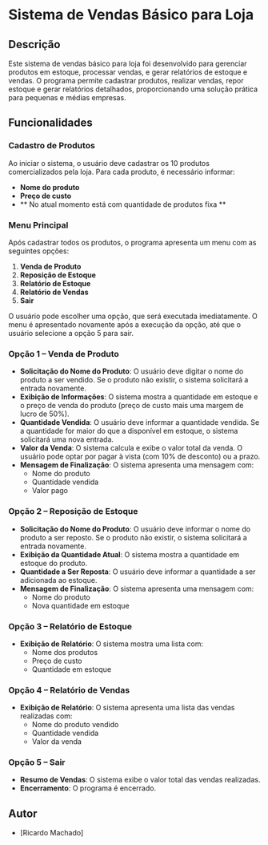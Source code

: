 # Sistema de Vendas Básico para Loja

## Descrição

Este sistema de vendas básico para loja foi desenvolvido para gerenciar produtos em estoque, processar vendas, e gerar relatórios de estoque e vendas. O programa permite cadastrar produtos, realizar vendas, repor estoque e gerar relatórios detalhados, proporcionando uma solução prática para pequenas e médias empresas.

## Funcionalidades

### Cadastro de Produtos

Ao iniciar o sistema, o usuário deve cadastrar os 10 produtos comercializados pela loja. Para cada produto, é necessário informar:

- **Nome do produto**
- **Preço de custo**
- ** No atual momento está com quantidade de produtos fixa **

### Menu Principal

Após cadastrar todos os produtos, o programa apresenta um menu com as seguintes opções:

1. **Venda de Produto**
2. **Reposição de Estoque**
3. **Relatório de Estoque**
4. **Relatório de Vendas**
5. **Sair**

O usuário pode escolher uma opção, que será executada imediatamente. O menu é apresentado novamente após a execução da opção, até que o usuário selecione a opção 5 para sair.

### Opção 1 – Venda de Produto

- **Solicitação do Nome do Produto**: O usuário deve digitar o nome do produto a ser vendido. Se o produto não existir, o sistema solicitará a entrada novamente.
- **Exibição de Informações**: O sistema mostra a quantidade em estoque e o preço de venda do produto (preço de custo mais uma margem de lucro de 50%).
- **Quantidade Vendida**: O usuário deve informar a quantidade vendida. Se a quantidade for maior do que a disponível em estoque, o sistema solicitará uma nova entrada.
- **Valor da Venda**: O sistema calcula e exibe o valor total da venda. O usuário pode optar por pagar à vista (com 10% de desconto) ou a prazo.
- **Mensagem de Finalização**: O sistema apresenta uma mensagem com:
  - Nome do produto
  - Quantidade vendida
  - Valor pago

### Opção 2 – Reposição de Estoque

- **Solicitação do Nome do Produto**: O usuário deve informar o nome do produto a ser reposto. Se o produto não existir, o sistema solicitará a entrada novamente.
- **Exibição da Quantidade Atual**: O sistema mostra a quantidade em estoque do produto.
- **Quantidade a Ser Reposta**: O usuário deve informar a quantidade a ser adicionada ao estoque.
- **Mensagem de Finalização**: O sistema apresenta uma mensagem com:
  - Nome do produto
  - Nova quantidade em estoque

### Opção 3 – Relatório de Estoque

- **Exibição de Relatório**: O sistema mostra uma lista com:
  - Nome dos produtos
  - Preço de custo
  - Quantidade em estoque

### Opção 4 – Relatório de Vendas

- **Exibição de Relatório**: O sistema apresenta uma lista das vendas realizadas com:
  - Nome do produto vendido
  - Quantidade vendida
  - Valor da venda

### Opção 5 – Sair

- **Resumo de Vendas**: O sistema exibe o valor total das vendas realizadas.
- **Encerramento**: O programa é encerrado.


## Autor

- [Ricardo Machado]


